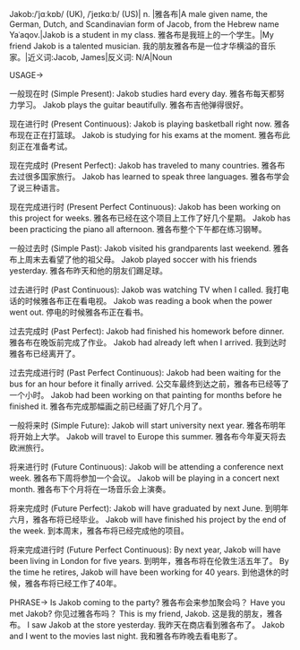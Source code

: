 Jakob:/ˈjɑːkɒb/ (UK), /ˈjeɪkɑːb/ (US)| n. |雅各布|A male given name, the German, Dutch, and Scandinavian form of Jacob, from the Hebrew name Yaʿaqov.|Jakob is a student in my class. 雅各布是我班上的一个学生。|My friend Jakob is a talented musician. 我的朋友雅各布是一位才华横溢的音乐家。|近义词:Jacob, James|反义词: N/A|Noun

USAGE->

一般现在时 (Simple Present):
Jakob studies hard every day. 雅各布每天都努力学习。
Jakob plays the guitar beautifully. 雅各布吉他弹得很好。

现在进行时 (Present Continuous):
Jakob is playing basketball right now. 雅各布现在正在打篮球。
Jakob is studying for his exams at the moment. 雅各布此刻正在准备考试。

现在完成时 (Present Perfect):
Jakob has traveled to many countries. 雅各布去过很多国家旅行。
Jakob has learned to speak three languages. 雅各布学会了说三种语言。

现在完成进行时 (Present Perfect Continuous):
Jakob has been working on this project for weeks. 雅各布已经在这个项目上工作了好几个星期。
Jakob has been practicing the piano all afternoon. 雅各布整个下午都在练习钢琴。

一般过去时 (Simple Past):
Jakob visited his grandparents last weekend. 雅各布上周末去看望了他的祖父母。
Jakob played soccer with his friends yesterday. 雅各布昨天和他的朋友们踢足球。

过去进行时 (Past Continuous):
Jakob was watching TV when I called. 我打电话的时候雅各布正在看电视。
Jakob was reading a book when the power went out.  停电的时候雅各布正在看书。

过去完成时 (Past Perfect):
Jakob had finished his homework before dinner. 雅各布在晚饭前完成了作业。
Jakob had already left when I arrived. 我到达时雅各布已经离开了。

过去完成进行时 (Past Perfect Continuous):
Jakob had been waiting for the bus for an hour before it finally arrived. 公交车最终到达之前，雅各布已经等了一个小时。
Jakob had been working on that painting for months before he finished it. 雅各布完成那幅画之前已经画了好几个月了。

一般将来时 (Simple Future):
Jakob will start university next year. 雅各布明年将开始上大学。
Jakob will travel to Europe this summer. 雅各布今年夏天将去欧洲旅行。

将来进行时 (Future Continuous):
Jakob will be attending a conference next week. 雅各布下周将参加一个会议。
Jakob will be playing in a concert next month. 雅各布下个月将在一场音乐会上演奏。

将来完成时 (Future Perfect):
Jakob will have graduated by next June. 到明年六月，雅各布将已经毕业。
Jakob will have finished his project by the end of the week. 到本周末，雅各布将已经完成他的项目。

将来完成进行时 (Future Perfect Continuous):
By next year, Jakob will have been living in London for five years. 到明年，雅各布将在伦敦生活五年了。
By the time he retires, Jakob will have been working for 40 years. 到他退休的时候，雅各布将已经工作了40年。


PHRASE->
Is Jakob coming to the party? 雅各布会来参加聚会吗？
Have you met Jakob? 你见过雅各布吗？
This is my friend, Jakob. 这是我的朋友，雅各布。
I saw Jakob at the store yesterday. 我昨天在商店看到雅各布了。
Jakob and I went to the movies last night. 我和雅各布昨晚去看电影了。


